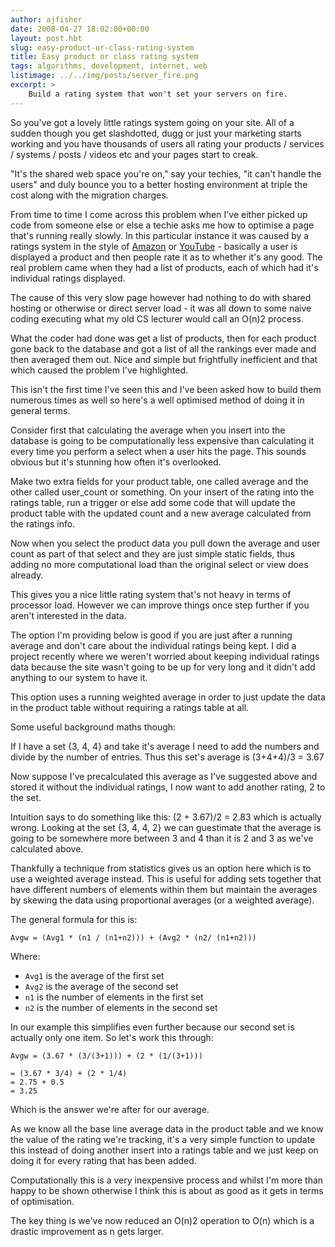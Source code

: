 ```yaml
---
author: ajfisher
date: 2008-04-27 18:02:00+00:00
layout: post.hbt
slug: easy-product-or-class-rating-system
title: Easy product or class rating system
tags: algorithms, development, internet, web
listimage: ../../img/posts/server_fire.png
excerpt: >
    Build a rating system that won't set your servers on fire.
---
```


So you've got a lovely little ratings system going on your site. All of a sudden
though you get slashdotted, dugg or just your marketing starts working and you
have thousands of users all rating your products / services / systems / posts /
videos etc and your pages start to creak.

"It's the shared web space you're on," say your techies, "it can't handle the
users" and duly bounce you to a better hosting environment at triple the cost
along with the migration charges.

From time to time I come across this problem when I've either picked up code
from someone else or else a techie asks me how to optimise a page that's running
really slowly. In this particular instance it was caused by a ratings system in
the style of [Amazon](http://www.amazon.com/) or [YouTube](http://www.youtube.com/) -
basically a user is displayed a product and then people rate it as to whether
it's any good. The real problem came when they had a list of products, each of
which had it's individual ratings displayed.

The cause of this very slow page however had nothing to do with shared hosting
or otherwise or direct server load - it was all down to some naive coding
executing what my old CS lecturer would call an O(n)2 process.

What the coder had done was get a list of products, then for each product gone
back to the database and got a list of all the rankings ever made and then
averaged them out. Nice and simple but frightfully inefficient and that which
caused the problem I've highlighted.

This isn't the first time I've seen this and I've been asked how to build them
numerous times as well so here's a well optimised method of doing it in general
terms.

Consider first that calculating the average when you insert into the database
is going to be computationally less expensive than calculating it every time
you perform a select when a user hits the page. This sounds obvious but it's
stunning how often it's overlooked.

Make two extra fields for your product table, one called average and the other
called user_count or something. On your insert of the rating into the ratings
table, run a trigger or else add some code that will update the product table
with the updated count and a new average calculated from the ratings info.

Now when you select the product data you pull down the average and user count
as part of that select and they are just simple static fields, thus adding
no more computational load than the original select or view does already.

This gives you a nice little rating system that's not heavy in terms of
processor load. However we can improve things once step further if you aren't
interested in the data.

The option I'm providing below is good if you are just after a running average
and don't care about the individual ratings being kept. I did a project
recently where we weren't worried about keeping individual ratings data
because the site wasn't going to be up for very long and it didn't add anything
to our system to have it.

This option uses a running weighted average in order to just update the data
in the product table without requiring a ratings table at all.

Some useful background maths though:

If I have a set {3, 4, 4} and take it's average I need to add the numbers and
divide by the number of entries. Thus this set's average is (3+4+4)/3 = 3.67

Now suppose I've precalculated this average as I've suggested above and stored
it without the individual ratings, I now want to add another rating, 2 to the set.

Intuition says to do something like this: (2 + 3.67)/2 = 2.83 which is actually
wrong. Looking at the set {3, 4, 4, 2} we can guestimate that the average is
going to be somewhere more between 3 and 4 than it is 2 and 3 as we've
calculated above.

Thankfully a technique from statistics gives us an option here which is to use
a weighted average instead. This is useful for adding sets together that have
different numbers of elements within them but maintain the averages by skewing
the data using proportional averages (or a weighted average).

The general formula for this is:

```
Avgw = (Avg1 * (n1 / (n1+n2))) + (Avg2 * (n2/ (n1+n2)))
```

Where:

* `Avg1` is the average of the first set
* `Avg2` is the average of the second set
* `n1` is the number of elements in the first set
* `n2` is the number of elements in the second set

In our example this simplifies even further because our second set is actually
only one item. So let's work this through:

```
Avgw = (3.67 * (3/(3+1))) + (2 * (1/(3+1)))

= (3.67 * 3/4) + (2 * 1/4)
= 2.75 + 0.5
= 3.25
```

Which is the answer we're after for our average.

As we know all the base line average data in the product table and we know the
value of the rating we're tracking, it's a very simple function to update this
instead of doing another insert into a ratings table and we just keep on doing
it for every rating that has been added.

Computationally this is a very inexpensive process and whilst I'm more than
happy to be shown otherwise I think this is about as good as it gets in terms
of optimisation.

The key thing is we've now reduced an O(n)2 operation to O(n) which is a
drastic improvement as n gets larger.
